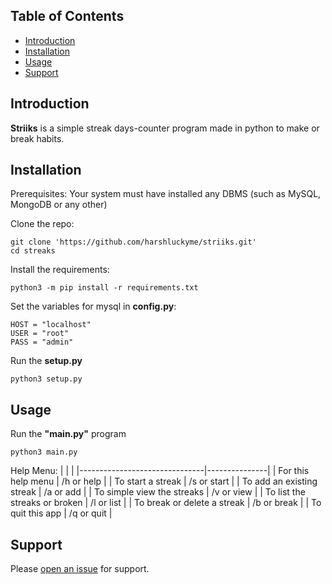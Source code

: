 


## Table of Contents
- [Introduction](#introduction)
- [Installation](#installation)
- [Usage](#usage)
- [Support](#support)

## Introduction
**Striiks** is a simple streak days-counter program made in python to make or break habits.

## Installation

Prerequisites:
Your system must have installed any DBMS (such as MySQL, MongoDB or any other)

Clone the repo:
```
git clone 'https://github.com/harshluckyme/striiks.git'
cd streaks
```

Install the requirements:
```
python3 -m pip install -r requirements.txt
```

Set the variables for mysql in **config.py**:
```
HOST = "localhost"
USER = "root"
PASS = "admin"
```

Run the **setup.py**
```
python3 setup.py
```


## Usage

Run the **"main.py"** program
```
python3 main.py
```

Help Menu:
|                               |               |
|-------------------------------|---------------|
| For this help menu            | /h or help    |
| To start a streak             | /s or start   |
| To add an existing streak     | /a or add     |
| To simple view the streaks    | /v or view    |
| To list the streaks or broken | /l or list    |
| To break or delete a streak   | /b or break   |
| To quit this app              | /q or quit    |

## Support

Please [open an issue](https://github.com/harshluckyme/striiks/issues/new) for support.
